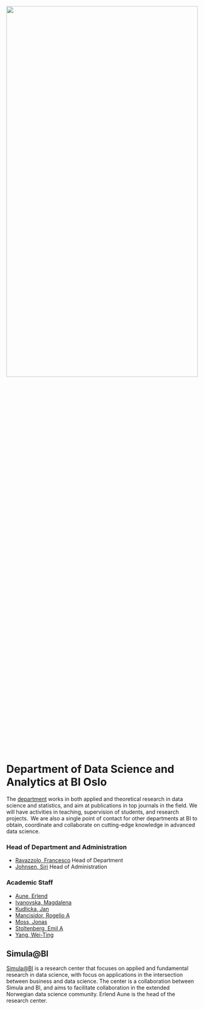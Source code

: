 <!--

**Here are some ideas to get you started:**

🙋‍♀️ A short introduction - what is your organization all about?
🌈 Contribution guidelines - how can the community get involved?
👩‍💻 Useful resources - where can the community find your docs? Is there anything else the community should know?
🍿 Fun facts - what does your team eat for breakfast?
🧙 Remember, you can do mighty things with the power of [Markdown](https://docs.github.com/github/writing-on-github/getting-started-with-writing-and-formatting-on-github/basic-writing-and-formatting-syntax)
-->

<p align='center'><img src="https://github.com/ML-BI/.github/blob/main/profile/image1.jpeg" width="100%" height="50%"></p>

# **Department of Data Science and Analytics at BI Oslo**
The [department](https://www.bi.edu/research/find-department/department-of-data-science-and-analytics/) works in both applied and theoretical research in data science and statistics, and aim at publications in top journals in the field. We will have activities in teaching, supervision of students, and research projects.  We are also a single point of contact for other departments at BI to obtain, coordinate and collaborate on cutting-edge knowledge in advanced data science.

### Head of Department and Administration
* [Ravazzolo, Francesco](https://www.bi.edu/about-bi/employees/department-of-data-science-and-analytics/francesco-ravazzolo/) Head of Department
* [Johnsen, Siri](https://www.bi.edu/about-bi/employees/department-of-data-science-and-analytics/siri-johnsen/) Head of Administration

### Academic Staff
* [Aune, Erlend](https://www.bi.edu/about-bi/employees/department-of-data-science-and-analytics/erlend-aune/)
* [Ivanovska, Magdalena](https://www.bi.edu/about-bi/employees/department-of-data-science-and-analytics/magdalena-ivanovska/)
* [Kudlicka, Jan](https://www.bi.edu/about-bi/employees/department-of-data-science-and-analytics/jan-kudlicka/)
* [Mancisidor, Rogelio A](https://www.bi.edu/about-bi/employees/department-of-data-science-and-analytics/rogelio-andrade-mancisidor/)
* [Moss, Jonas](https://www.bi.edu/about-bi/employees/department-of-data-science-and-analytics/jonas-moss/)
* [Stoltenberg, Emil A](https://www.bi.edu/about-bi/employees/department-of-data-science-and-analytics/emil-aas-stoltenberg/)
* [Yang, Wei-Ting](https://www.bi.edu/about-bi/employees/department-of-data-science-and-analytics/wei-ting-yang/)

## Simula@BI
[Simula@BI](https://www.bi.edu/research/research-centres/simulabi/) is a research center that focuses on applied and fundamental research in data science, with focus on applications in the intersection between business and data science. The center is a collaboration between Simula and BI, and aims to facilitate collaboration in the extended Norwegian data science community. Erlend Aune is the head of the research center.
